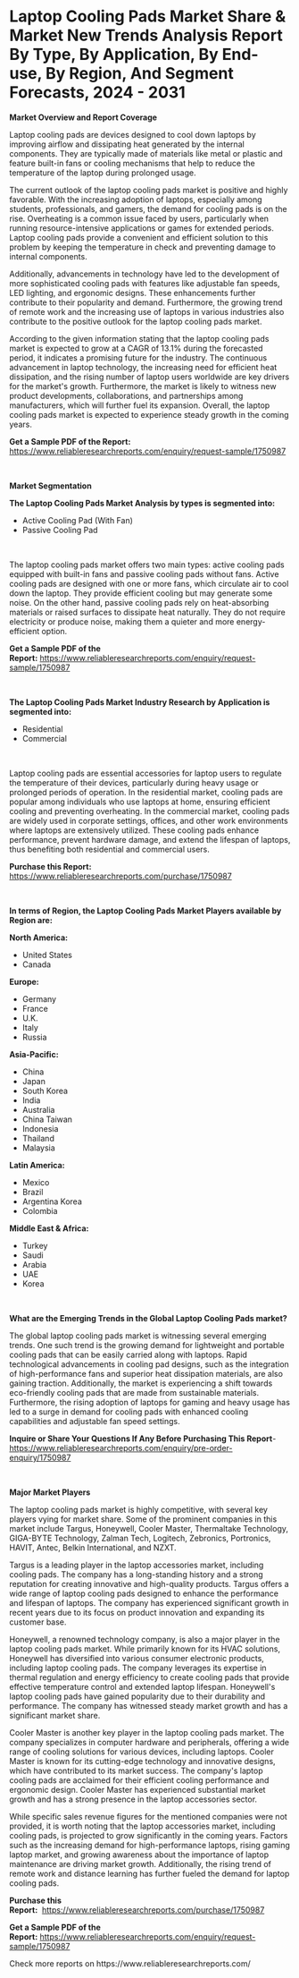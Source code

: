 <p><h1>Laptop Cooling Pads Market Share & Market New Trends Analysis Report By Type, By Application, By End-use, By Region, And Segment Forecasts, 2024 - 2031</h1></p><p><strong>Market Overview and Report Coverage</strong></p>
<p><p>Laptop cooling pads are devices designed to cool down laptops by improving airflow and dissipating heat generated by the internal components. They are typically made of materials like metal or plastic and feature built-in fans or cooling mechanisms that help to reduce the temperature of the laptop during prolonged usage.</p><p>The current outlook of the laptop cooling pads market is positive and highly favorable. With the increasing adoption of laptops, especially among students, professionals, and gamers, the demand for cooling pads is on the rise. Overheating is a common issue faced by users, particularly when running resource-intensive applications or games for extended periods. Laptop cooling pads provide a convenient and efficient solution to this problem by keeping the temperature in check and preventing damage to internal components.</p><p>Additionally, advancements in technology have led to the development of more sophisticated cooling pads with features like adjustable fan speeds, LED lighting, and ergonomic designs. These enhancements further contribute to their popularity and demand. Furthermore, the growing trend of remote work and the increasing use of laptops in various industries also contribute to the positive outlook for the laptop cooling pads market.</p><p>According to the given information stating that the laptop cooling pads market is expected to grow at a CAGR of 13.1% during the forecasted period, it indicates a promising future for the industry. The continuous advancement in laptop technology, the increasing need for efficient heat dissipation, and the rising number of laptop users worldwide are key drivers for the market's growth. Furthermore, the market is likely to witness new product developments, collaborations, and partnerships among manufacturers, which will further fuel its expansion. Overall, the laptop cooling pads market is expected to experience steady growth in the coming years.</p></p>
<p><strong>Get a Sample PDF of the Report:</strong> <a href="https://www.reliableresearchreports.com/enquiry/request-sample/1750987">https://www.reliableresearchreports.com/enquiry/request-sample/1750987</a></p>
<p>&nbsp;</p>
<p><strong>Market Segmentation</strong></p>
<p><strong>The Laptop Cooling Pads Market Analysis by types is segmented into:</strong></p>
<p><ul><li>Active Cooling Pad (With Fan)</li><li>Passive Cooling Pad</li></ul></p>
<p>&nbsp;</p>
<p><p>The laptop cooling pads market offers two main types: active cooling pads equipped with built-in fans and passive cooling pads without fans. Active cooling pads are designed with one or more fans, which circulate air to cool down the laptop. They provide efficient cooling but may generate some noise. On the other hand, passive cooling pads rely on heat-absorbing materials or raised surfaces to dissipate heat naturally. They do not require electricity or produce noise, making them a quieter and more energy-efficient option.</p></p>
<p><strong>Get a Sample PDF of the Report:</strong>&nbsp;<a href="https://www.reliableresearchreports.com/enquiry/request-sample/1750987">https://www.reliableresearchreports.com/enquiry/request-sample/1750987</a></p>
<p>&nbsp;</p>
<p><strong>The Laptop Cooling Pads Market Industry Research by Application is segmented into:</strong></p>
<p><ul><li>Residential</li><li>Commercial</li></ul></p>
<p>&nbsp;</p>
<p><p>Laptop cooling pads are essential accessories for laptop users to regulate the temperature of their devices, particularly during heavy usage or prolonged periods of operation. In the residential market, cooling pads are popular among individuals who use laptops at home, ensuring efficient cooling and preventing overheating. In the commercial market, cooling pads are widely used in corporate settings, offices, and other work environments where laptops are extensively utilized. These cooling pads enhance performance, prevent hardware damage, and extend the lifespan of laptops, thus benefiting both residential and commercial users.</p></p>
<p><strong>Purchase this Report:</strong>&nbsp; <a href="https://www.reliableresearchreports.com/purchase/1750987">https://www.reliableresearchreports.com/purchase/1750987</a></p>
<p>&nbsp;</p>
<p><strong>In terms of Region, the Laptop Cooling Pads Market Players available by Region are:</strong></p>
<p>
    <p> <strong> North America: </strong>
        <ul>
            <li>United States</li>
            <li>Canada</li>
        </ul>
        </p> 
    <p> <strong> Europe: </strong>
        <ul>
            <li>Germany</li>
            <li>France</li>
            <li>U.K.</li>
            <li>Italy</li>
            <li>Russia</li>
        </ul>
        </p> 
    <p> <strong> Asia-Pacific: </strong>
        <ul>
            <li>China</li>
            <li>Japan</li>
            <li>South Korea</li>
            <li>India</li>
            <li>Australia</li>
            <li>China Taiwan</li>
            <li>Indonesia</li>
            <li>Thailand</li>
            <li>Malaysia</li>
        </ul>
        </p> 
    <p> <strong> Latin America: </strong>
        <ul>
            <li>Mexico</li>
            <li>Brazil</li>
            <li>Argentina Korea</li>
            <li>Colombia</li>
        </ul>
        </p> 
    <p> <strong> Middle East & Africa: </strong>
        <ul>
            <li>Turkey</li>
            <li>Saudi</li>
            <li>Arabia</li>
            <li>UAE</li>
            <li>Korea</li>
        </ul>
    </p>
    </p>
<p>&nbsp;</p>
<p><strong>What are the Emerging Trends in the Global Laptop Cooling Pads market?</strong></p>
<p><p>The global laptop cooling pads market is witnessing several emerging trends. One such trend is the growing demand for lightweight and portable cooling pads that can be easily carried along with laptops. Rapid technological advancements in cooling pad designs, such as the integration of high-performance fans and superior heat dissipation materials, are also gaining traction. Additionally, the market is experiencing a shift towards eco-friendly cooling pads that are made from sustainable materials. Furthermore, the rising adoption of laptops for gaming and heavy usage has led to a surge in demand for cooling pads with enhanced cooling capabilities and adjustable fan speed settings.</p></p>
<p><strong>Inquire or Share Your Questions If Any Before Purchasing This Report</strong>- <a href="https://www.reliableresearchreports.com/enquiry/pre-order-enquiry/1750987">https://www.reliableresearchreports.com/enquiry/pre-order-enquiry/1750987</a></p>
<p>&nbsp;</p>
<p><strong>Major Market Players</strong></p>
<p><p>The laptop cooling pads market is highly competitive, with several key players vying for market share. Some of the prominent companies in this market include Targus, Honeywell, Cooler Master, Thermaltake Technology, GIGA-BYTE Technology, Zalman Tech, Logitech, Zebronics, Portronics, HAVIT, Antec, Belkin International, and NZXT.</p><p>Targus is a leading player in the laptop accessories market, including cooling pads. The company has a long-standing history and a strong reputation for creating innovative and high-quality products. Targus offers a wide range of laptop cooling pads designed to enhance the performance and lifespan of laptops. The company has experienced significant growth in recent years due to its focus on product innovation and expanding its customer base.</p><p>Honeywell, a renowned technology company, is also a major player in the laptop cooling pads market. While primarily known for its HVAC solutions, Honeywell has diversified into various consumer electronic products, including laptop cooling pads. The company leverages its expertise in thermal regulation and energy efficiency to create cooling pads that provide effective temperature control and extended laptop lifespan. Honeywell's laptop cooling pads have gained popularity due to their durability and performance. The company has witnessed steady market growth and has a significant market share.</p><p>Cooler Master is another key player in the laptop cooling pads market. The company specializes in computer hardware and peripherals, offering a wide range of cooling solutions for various devices, including laptops. Cooler Master is known for its cutting-edge technology and innovative designs, which have contributed to its market success. The company's laptop cooling pads are acclaimed for their efficient cooling performance and ergonomic design. Cooler Master has experienced substantial market growth and has a strong presence in the laptop accessories sector.</p><p>While specific sales revenue figures for the mentioned companies were not provided, it is worth noting that the laptop accessories market, including cooling pads, is projected to grow significantly in the coming years. Factors such as the increasing demand for high-performance laptops, rising gaming laptop market, and growing awareness about the importance of laptop maintenance are driving market growth. Additionally, the rising trend of remote work and distance learning has further fueled the demand for laptop cooling pads.</p></p>
<p><strong>Purchase this Report:</strong>&nbsp;&nbsp;<a href="https://www.reliableresearchreports.com/purchase/1750987">https://www.reliableresearchreports.com/purchase/1750987</a></p>
<p></p>
<p><strong>Get a Sample PDF of the Report:</strong>&nbsp;<a href="https://www.reliableresearchreports.com/enquiry/request-sample/1750987">https://www.reliableresearchreports.com/enquiry/request-sample/1750987</a></p>
<p>Check more reports on https://www.reliableresearchreports.com/</p>